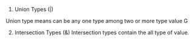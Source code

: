 <!-- The significance of union and intersection types in Typescript. -->

1. Union Types (|)

Union type means can be any one type among two or more type value G

2. Intersection Types (&)
   Intersection types contain the all type of value.
